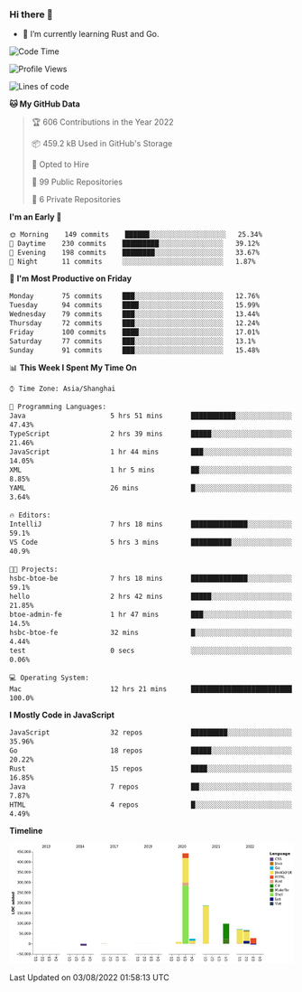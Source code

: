 ### Hi there 👋

- 🌱 I’m currently learning Rust and Go.

<!--START_SECTION:waka-->
![Code Time](http://img.shields.io/badge/Code%20Time-637%20hrs%2025%20mins-blue)

![Profile Views](http://img.shields.io/badge/Profile%20Views-0-blue)

![Lines of code](https://img.shields.io/badge/From%20Hello%20World%20I%27ve%20Written-923%20Thousand%20lines%20of%20code-blue)

**🐱 My GitHub Data** 

> 🏆 606 Contributions in the Year 2022
 > 
> 📦 459.2 kB Used in GitHub's Storage 
 > 
> 💼 Opted to Hire
 > 
> 📜 99 Public Repositories 
 > 
> 🔑 6 Private Repositories  
 > 
**I'm an Early 🐤** 

```text
🌞 Morning    149 commits    ██████░░░░░░░░░░░░░░░░░░░   25.34% 
🌆 Daytime    230 commits    █████████░░░░░░░░░░░░░░░░   39.12% 
🌃 Evening    198 commits    ████████░░░░░░░░░░░░░░░░░   33.67% 
🌙 Night      11 commits     ░░░░░░░░░░░░░░░░░░░░░░░░░   1.87%

```
📅 **I'm Most Productive on Friday** 

```text
Monday       75 commits     ███░░░░░░░░░░░░░░░░░░░░░░   12.76% 
Tuesday      94 commits     ████░░░░░░░░░░░░░░░░░░░░░   15.99% 
Wednesday    79 commits     ███░░░░░░░░░░░░░░░░░░░░░░   13.44% 
Thursday     72 commits     ███░░░░░░░░░░░░░░░░░░░░░░   12.24% 
Friday       100 commits    ████░░░░░░░░░░░░░░░░░░░░░   17.01% 
Saturday     77 commits     ███░░░░░░░░░░░░░░░░░░░░░░   13.1% 
Sunday       91 commits     ███░░░░░░░░░░░░░░░░░░░░░░   15.48%

```


📊 **This Week I Spent My Time On** 

```text
⌚︎ Time Zone: Asia/Shanghai

💬 Programming Languages: 
Java                     5 hrs 51 mins       ███████████░░░░░░░░░░░░░░   47.43% 
TypeScript               2 hrs 39 mins       █████░░░░░░░░░░░░░░░░░░░░   21.46% 
JavaScript               1 hr 44 mins        ███░░░░░░░░░░░░░░░░░░░░░░   14.05% 
XML                      1 hr 5 mins         ██░░░░░░░░░░░░░░░░░░░░░░░   8.85% 
YAML                     26 mins             █░░░░░░░░░░░░░░░░░░░░░░░░   3.64%

🔥 Editors: 
IntelliJ                 7 hrs 18 mins       ██████████████░░░░░░░░░░░   59.1% 
VS Code                  5 hrs 3 mins        ██████████░░░░░░░░░░░░░░░   40.9%

🐱‍💻 Projects: 
hsbc-btoe-be             7 hrs 18 mins       ██████████████░░░░░░░░░░░   59.1% 
hello                    2 hrs 42 mins       █████░░░░░░░░░░░░░░░░░░░░   21.85% 
btoe-admin-fe            1 hr 47 mins        ███░░░░░░░░░░░░░░░░░░░░░░   14.5% 
hsbc-btoe-fe             32 mins             █░░░░░░░░░░░░░░░░░░░░░░░░   4.44% 
test                     0 secs              ░░░░░░░░░░░░░░░░░░░░░░░░░   0.06%

💻 Operating System: 
Mac                      12 hrs 21 mins      █████████████████████████   100.0%

```

**I Mostly Code in JavaScript** 

```text
JavaScript               32 repos            █████████░░░░░░░░░░░░░░░░   35.96% 
Go                       18 repos            █████░░░░░░░░░░░░░░░░░░░░   20.22% 
Rust                     15 repos            ████░░░░░░░░░░░░░░░░░░░░░   16.85% 
Java                     7 repos             ██░░░░░░░░░░░░░░░░░░░░░░░   7.87% 
HTML                     4 repos             █░░░░░░░░░░░░░░░░░░░░░░░░   4.49%

```


**Timeline**

![Chart not found](https://raw.githubusercontent.com/elton/elton/main/charts/bar_graph.png) 


 Last Updated on 03/08/2022 01:58:13 UTC
<!--END_SECTION:waka-->

<!--
**elton/elton** is a ✨ _special_ ✨ repository because its `README.md` (this file) appears on your GitHub profile.

Here are some ideas to get you started:

- 🔭 I’m currently working on ...
- 🌱 I’m currently learning ...
- 👯 I’m looking to collaborate on ...
- 🤔 I’m looking for help with ...
- 💬 Ask me about ...
- 📫 How to reach me: ...
- 😄 Pronouns: ...
- ⚡ Fun fact: ...
-->
